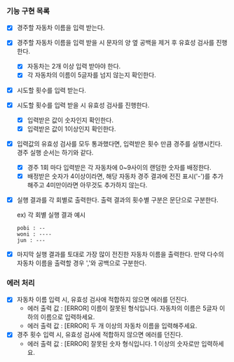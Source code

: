 ### 기능 구현 목록

- [x] 경주할 자동차 이름을 입력 받는다.
- [x] 경주할 자동차 이름을 입력 받을 시 문자의 양 옆 공백을 제거 후 유효성 검사를 진행한다.
  - [x] 자동차는 2개 이상 입력 받아야 한다.
  - [x] 각 자동차의 이름이 5글자를 넘지 않는지 확인한다.
- [x] 시도할 횟수를 입력 받는다.
- [x] 시도할 횟수를 입력 받을 시 유효성 검사를 진행한다.
  - [x] 입력받은 값이 숫자인지 확인한다.
  - [x] 입력받은 값이 1이상인지 확인한다.
- [x] 입력값의 유효성 검사를 모두 통과했다면, 입력받은 횟수 만큼 경주를 실행시킨다. 경주 실행 순서는 하기와 같다.

  - [x] 경주 1회 마다 입력받은 각 자동차에 0~9사이의 랜덤한 숫자를 배정한다.
  - [x] 배정받은 숫자가 4이상이라면, 해당 자동차 경주 결과에 전진 표시('-')를 추가해주고 4미만이라면 아무것도 추가하지 않는다.

- [x] 실행 결과를 각 회별로 출력한다. 출력 결과의 횟수별 구분은 문단으로 구분한다.

  ex) 각 회별 실행 결과 예시

  ```
  pobi : --
  woni : ----
  jun : ---
  ```

- [x] 마지막 실행 결과를 토대로 가장 많이 전진한 자동차 이름을 출력한다. 만약 다수의 자동차 이름을 출력할 경우 ','와 공백으로 구분한다.

### 에러 처리

- [x] 자동차 이름 입력 시, 유효성 검사애 적합하지 않으면 에러를 던진다.
  - 에러 출력 값 : [ERROR] 이름이 잘못된 형식입니다. 자동차의 이름은 5글자 이하의 이름으로 입력하세요.
  - 에러 출력 값 : [ERROR] 두 개 이상의 자동차 이름을 입력해주세요.
- [x] 경주 횟수 입력 시, 유효성 검사에 적합하지 않으면 에러를 던진다.
  - 에러 출력 값 : [ERROR] 잘못된 숫자 형식입니다. 1 이상의 숫자로만 입력하세요.

